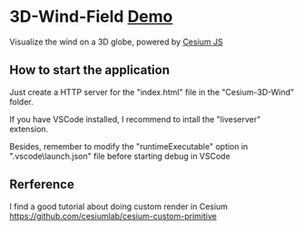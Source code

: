 # 3D-Wind-Field [Demo](https://raymanng.github.io/3D-Wind-Field/demo/)
Visualize the wind on a 3D globe, powered by [Cesium JS](https://github.com/AnalyticalGraphicsInc/cesium)

## How to start the application
Just create a HTTP server for the "index.html" file in the "Cesium-3D-Wind" folder.

If you have VSCode installed, I recommend to intall the "liveserver" extension. 

Besides, remember to modify the "runtimeExecutable" option in ".vscode\launch.json" file before 
starting debug in VSCode

## Rerference
I find a good tutorial about doing custom render in Cesium https://github.com/cesiumlab/cesium-custom-primitive
